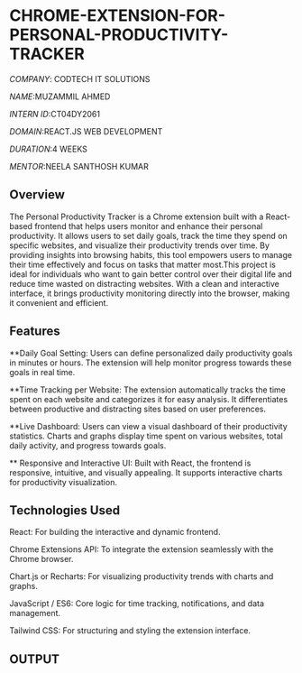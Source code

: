 # CHROME-EXTENSION-FOR-PERSONAL-PRODUCTIVITY-TRACKER

*COMPANY*: CODTECH IT SOLUTIONS 

*NAME*:MUZAMMIL AHMED

*INTERN ID*:CT04DY2061

*DOMAIN*:REACT.JS WEB DEVELOPMENT

*DURATION*:4 WEEKS

*MENTOR*:NEELA SANTHOSH KUMAR

## Overview

The Personal Productivity Tracker is a Chrome extension built with a React-based frontend that helps users monitor and enhance their personal productivity. It allows users to set daily goals, track the time they spend on specific websites, and visualize their productivity trends over time. By providing insights into browsing habits, this tool empowers users to manage their time effectively and focus on tasks that matter most.This project is ideal for individuals who want to gain better control over their digital life and reduce time wasted on distracting websites. With a clean and interactive interface, it brings productivity monitoring directly into the browser, making it convenient and efficient.

## Features

**Daily Goal Setting: Users can define personalized daily productivity goals in minutes or hours. The extension will help monitor progress towards these goals in real time.

**Time Tracking per Website: The extension automatically tracks the time spent on each website and categorizes it for easy analysis. It differentiates between productive and distracting sites based on user preferences.

**Live Dashboard: Users can view a visual dashboard of their productivity statistics. Charts and graphs display time spent on various websites, total daily activity, and progress towards goals.

** Responsive and Interactive UI: Built with React, the frontend is responsive, intuitive, and visually appealing. It supports interactive charts for productivity visualization.


## Technologies Used

React: For building the interactive and dynamic frontend.

Chrome Extensions API: To integrate the extension seamlessly with the Chrome browser.

Chart.js or Recharts: For visualizing productivity trends with charts and graphs.

JavaScript / ES6: Core logic for time tracking, notifications, and data management.

Tailwind CSS: For structuring and styling the extension interface.

## OUTPUT
